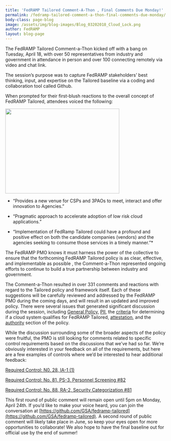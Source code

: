 ```yaml
---
title: 'FedRAMP Tailored Comment-A-Thon , Final Comments Due Monday!'
permalink: /fedramp-tailored-comment-a-thon-final-comments-due-monday/
body-class: page-blog
image: /assets/img/blog-images/Blog_03202018_Cloud_Lock.png
author: FedRAMP
layout: blog-page
---
```



The FedRAMP Tailored Comment-a-Thon kicked off with a bang on Tuesday, April 18, with over 50 representatives from industry and government in attendance in person and over 100 connecting remotely via video and chat link.

The session’s purpose was to capture FedRAMP stakeholders’ best thinking, input, and expertise on the Tailored baseline via a coding and collaboration tool called Github.

When prompted for their first-blush reactions to the overall concept of FedRAMP Tailored, attendees voiced the following:

<a href="https://s3.amazonaws.com/sitesusa/wp-content/uploads/sites/482/2017/04/Screen-Shot-2017-04-20-at-5.49.46-AM.png"><img class=" wp-image-66839 alignright" src="https://s3.amazonaws.com/sitesusa/wp-content/uploads/sites/482/2017/04/Screen-Shot-2017-04-20-at-5.49.46-AM.png" alt="" width="356" height="264" /></a>

  * “Provides a new venue for CSPs and 3PAOs to meet, interact and offer innovation to Agencies.” 

  * “Pragmatic approach to accelerate adoption of low risk cloud applications.”

  * “Implementation of FedRamp Tailored could have a profound and positive effect on both the candidate companies (vendors) and the agencies seeking to consume those services in a timely manner.”*


The FedRAMP PMO knows it must harness the power of the collective to ensure that the forthcoming FedRAMP Tailored policy is as clear, effective, and implementable as possible , the Comment-a-Thon represented ongoing efforts to continue to build a true partnership between industry and government.

The Comment-a-Thon resulted in over 331 comments and reactions with regard to the Tailored policy and framework itself. Each of these suggestions will be carefully reviewed and addressed by the FedRAMP PMO during the coming days, and will result in an updated and improved policy. There were several issues that generated significant discussion during the session, including [General Policy](https://github.com/GSA/fedramp-tailored/issues/118), [PII](https://github.com/GSA/fedramp-tailored/issues/110), the [criteria](https://github.com/GSA/fedramp-tailored/issues/114) for determining if a cloud system qualifies for FedRAMP Tailored, [attestation](https://github.com/GSA/fedramp-tailored/issues/61), and the [authority](https://github.com/GSA/fedramp-tailored/issues/116) section of the policy.

While the discussion surrounding some of the broader aspects of the policy were fruitful, the PMO is still looking for comments related to specific control requirements based on the discussions that we’ve had so far. We’re obviously interested in your feedback on all of the requirements, but here are a few examples of controls where we’d be interested to hear additional feedback:

[Required Control: N0. 28, IA-1 (1)](https://github.com/GSA/fedramp-tailored/issues/91)

[Required Control: No. 81, PS-3, Personnel Screening #82](https://github.com/GSA/fedramp-tailored/issues/82)

[Required Control: No. 88, RA-2, Security Categorization #81](https://github.com/GSA/fedramp-tailored/issues/81)


This first round of public comment will remain open until 5pm on Monday, April 24th. If you’d like to make your voice heard, you can join the conversation at [https://github.com/GSA/fedramp-tailored](https://github.com/GSA/fedramp-tailored). A second round of public comment will likely take place in June, so keep your eyes open for more opportunities to collaborate! We also hope to have the final baseline out for official use by the end of summer!

